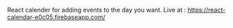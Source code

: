 React calender for adding events to the day you want.
Live at : https://react-calendar-e0c05.firebaseapp.com/
